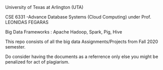 University of Texas at Arlington (UTA)

CSE 6331 -Advance Database Systems (Cloud Computing) under Prof. LEONIDAS FEGARAS 

Big Data Frameworks : Apache Hadoop, Spark, Pig, Hive

This repo consists of all the big data Assignments/Projects from Fall 2020 semester. 

Do consider having the documents as a referrence only else you might be penalized for act of plagiarism.

